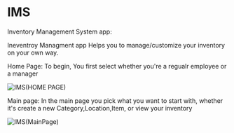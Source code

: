 # IMS
Inventory Management System app:

Ineventroy Managment app Helps you to manage/customize your inventory on your own way.

Home Page: To begin, You first select whether you're a regualr employee or a manager

![IMS(HOME PAGE)](https://user-images.githubusercontent.com/88238579/191371013-0834a50b-21f7-47d5-9f3e-3ddc3c8f3944.png)

Main page: In the main page you pick what you want to start with, whether it's create a new Category,Location,Item, or view your inventory

![IMS(MainPage)](https://user-images.githubusercontent.com/88238579/191372419-64f74f30-b164-4a0b-865f-847cb158395f.png)


